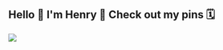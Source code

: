 ## Hello 👋 I'm Henry 👦 Check out my pins 🗓️
![](https://github-readme-stats.vercel.app/api/wakatime?username=hinryd&layout=compact&theme=merko&custom_title=🕒+Weekly+stats)
